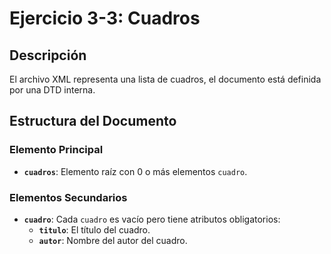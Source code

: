 # Ejercicio 3-3: Cuadros

## Descripción
El archivo XML representa una lista de cuadros, el documento está definida por una DTD interna.

## Estructura del Documento
### Elemento Principal
- **`cuadros`**: Elemento raíz con 0 o más elementos `cuadro`.

### Elementos Secundarios
- **`cuadro`**: Cada `cuadro` es vacío pero tiene atributos obligatorios:
  - **`titulo`**: El título del cuadro.
  - **`autor`**: Nombre del autor del cuadro.